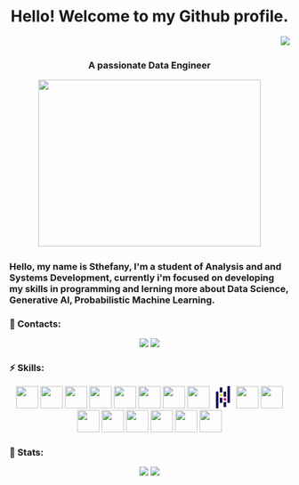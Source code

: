 
<h1 align="center"> Hello! Welcome to my Github profile. </h1>

<p align="right">
  <a href="https://visitorbadge.io/status?path=https%3A%2F%2Fgithub.com%2Fsthefanyspina"><img src="https://api.visitorbadge.io/api/visitors?path=https%3A%2F%2Fgithub.com%2Fsthefanyspina&label=Profile%20Views&labelColor=%23ffe4c8&layout=compact&theme=react" /></a>
</p>



<h3 align="center">A passionate Data Engineer</h3>

<p align="center"><img src="https://camo.githubusercontent.com/3d9ef72111f57a8c333f2d42a3cf14280024312c295f4b343cbc0da59005a9e0/68747470733a2f2f63646e2e6472696262626c652e636f6d2f75736572732f3333313236352f73637265656e73686f74732f323534323538372f676162692d642e676966" width="400" height="300"  /></p>

### Hello, my name is Sthefany, I'm a student of Analysis and and Systems Development, currently i'm focused on developing my skills in programming and lerning more about Data Science, Generative AI, Probabilistic Machine Learning.
  
### 💬 Contacts:
<div align="center" >
<a href="https://www.linkedin.com/in/sthefany-spina-02bb11202" target="_blank"><img loading="lazy" src="https://img.shields.io/badge/-LinkedIn-%230077B5?style=for-the-badge&logo=linkedin&logoColor=white" target="_blank"></a>  
<a href = "mailto:sthefanyspina@gmail.com"><img loading="lazy" src="https://img.shields.io/badge/Gmail-D14836?style=for-the-badge&logo=gmail&logoColor=white" target="_blank"></a>
</div>

### ⚡ Skills:
<div align="center">
  <img loading="lazy" src="https://cdn.jsdelivr.net/gh/devicons/devicon/icons/html5/html5-plain-wordmark.svg" width="40" height="40"/>
  <img loading="lazy" src="https://cdn.jsdelivr.net/gh/devicons/devicon/icons/css3/css3-plain-wordmark.svg" width="40" height="40"/>
  <img loading="lazy" src="https://cdn.jsdelivr.net/gh/devicons/devicon/icons/javascript/javascript-plain.svg" width="40" height="40"/>
  <img loading="lazy" src="https://cdn.jsdelivr.net/gh/devicons/devicon/icons/typescript/typescript-plain.svg" width="40" height="40"/>
  <img loading="lazy" src="https://cdn.jsdelivr.net/gh/devicons/devicon/icons/nodejs/nodejs-original.svg" width="40" height="40"/>
  <img loading="lazy" src="https://cdn.jsdelivr.net/gh/devicons/devicon/icons/php/php-plain.svg" width="40" height="40"/>
  <img loading="lazy" src="https://cdn.jsdelivr.net/gh/devicons/devicon/icons/java/java-original.svg" width="40" height="40"/>
  <img loading="lazy" src="https://cdn.jsdelivr.net/gh/devicons/devicon/icons/python/python-original.svg" width="40" height="40"/>
  <img loading="lazy" src= "https://raw.githubusercontent.com/devicons/devicon/2ae2a900d2f041da66e950e4d48052658d850630/icons/pandas/pandas-original.svg" width="40" height="40"/>
  <img loading="lazy" src="https://upload.wikimedia.org/wikipedia/commons/0/05/Scikit_learn_logo_small.svg" width="40" height="40"/>
  <img loading="lazy" src="https://www.vectorlogo.zone/logos/tensorflow/tensorflow-icon.svg" width="40" height="40"/>
  <img loading="lazy" src="https://www.r-project.org/logo/Rlogo.svg" width="40" height="40"/>
  <img loading="lazy" src="https://cdn.jsdelivr.net/gh/devicons/devicon/icons/mongodb/mongodb-plain-wordmark.svg" width="40" height="40"/>
  <img loading="lazy" src="https://cdn.jsdelivr.net/gh/devicons/devicon/icons/mysql/mysql-plain-wordmark.svg" width="40" height="40"/>
  <img loading="lazy" src= "https://www.svgrepo.com/show/303229/microsoft-sql-server-logo.svg" width="40" height="40"/>
  <img loading="lazy" src="https://cdn.jsdelivr.net/gh/devicons/devicon/icons/postgresql/postgresql-plain.svg" width="40" height="40"/>
  <img loading="lazy" src="https://cdn.jsdelivr.net/gh/devicons/devicon/icons/git/git-original.svg" width="40" height="40"/>

  </div>

### 🔭 Stats:
<div align="center">
  <p align="center"><img src="https://github-readme-stats.vercel.app/api/?username=sthefanyspina&layout=compact&theme=react&rank_icon=github"/>
  <img src="https://github-readme-stats.vercel.app/api/top-langs/?username=sthefanyspina&layout=compact&theme=react"/></p>
</div>
